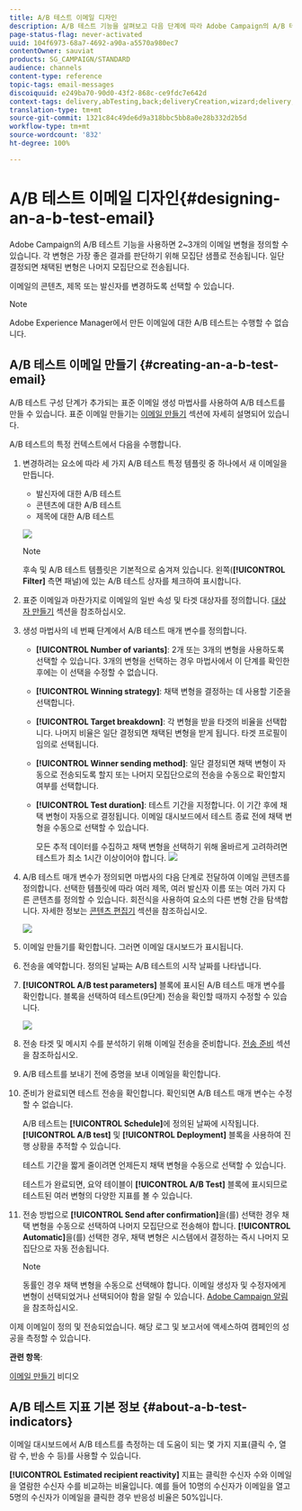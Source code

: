 ```yaml
---
title: A/B 테스트 이메일 디자인
description: A/B 테스트 기능을 살펴보고 다음 단계에 따라 Adobe Campaign의 A/B 테스트 템플릿에서 이메일을 만듭니다.
page-status-flag: never-activated
uuid: 104f6973-68a7-4692-a90a-a5570a980ec7
contentOwner: sauviat
products: SG_CAMPAIGN/STANDARD
audience: channels
content-type: reference
topic-tags: email-messages
discoiquuid: e249ba70-90d0-43f2-868c-ce9fdc7e642d
context-tags: delivery,abTesting,back;deliveryCreation,wizard;delivery,main
translation-type: tm+mt
source-git-commit: 1321c84c49de6d9a318bbc5bb8a0e28b332d2b5d
workflow-type: tm+mt
source-wordcount: '832'
ht-degree: 100%

---
```



# A/B 테스트 이메일 디자인{#designing-an-a-b-test-email}

Adobe Campaign의 A/B 테스트 기능을 사용하면 2~3개의 이메일 변형을 정의할 수 있습니다. 각 변형은 가장 좋은 결과를 판단하기 위해 모집단 샘플로 전송됩니다. 일단 결정되면 채택된 변형은 나머지 모집단으로 전송됩니다.

이메일의 콘텐츠, 제목 또는 발신자를 변경하도록 선택할 수 있습니다.

>[!NOTE]
>
>Adobe Experience Manager에서 만든 이메일에 대한 A/B 테스트는 수행할 수 없습니다.

## A/B 테스트 이메일 만들기 {#creating-an-a-b-test-email}

A/B 테스트 구성 단계가 추가되는 표준 이메일 생성 마법사를 사용하여 A/B 테스트를 만들 수 있습니다. 표준 이메일 만들기는 [이메일 만들기](../../channels/using/creating-an-email.md) 섹션에 자세히 설명되어 있습니다.

A/B 테스트의 특정 컨텍스트에서 다음을 수행합니다.

1. 변경하려는 요소에 따라 세 가지 A/B 테스트 특정 템플릿 중 하나에서 새 이메일을 만듭니다.

   * 발신자에 대한 A/B 테스트
   * 콘텐츠에 대한 A/B 테스트
   * 제목에 대한 A/B 테스트

   ![](assets/create_ab_testing.png)

   >[!NOTE]
   >
   >후속 및 A/B 테스트 템플릿은 기본적으로 숨겨져 있습니다. 왼쪽(**[!UICONTROL Filter]** 측면 패널)에 있는 A/B 테스트 상자를 체크하여 표시합니다.

1. 표준 이메일과 마찬가지로 이메일의 일반 속성 및 타겟 대상자를 정의합니다. [대상자 만들기](../../audiences/using/creating-audiences.md) 섹션을 참조하십시오.
1. 생성 마법사의 네 번째 단계에서 A/B 테스트 매개 변수를 정의합니다.

   * **[!UICONTROL Number of variants]**: 2개 또는 3개의 변형을 사용하도록 선택할 수 있습니다. 3개의 변형을 선택하는 경우 마법사에서 이 단계를 확인한 후에는 이 선택을 수정할 수 없습니다.
   * **[!UICONTROL Winning strategy]**: 채택 변형을 결정하는 데 사용할 기준을 선택합니다. 
   * **[!UICONTROL Target breakdown]**: 각 변형을 받을 타겟의 비율을 선택합니다. 나머지 비율은 일단 결정되면 채택된 변형을 받게 됩니다. 타겟 프로필이 임의로 선택됩니다.
   * **[!UICONTROL Winner sending method]**: 일단 결정되면 채택 변형이 자동으로 전송되도록 할지 또는 나머지 모집단으로의 전송을 수동으로 확인할지 여부를 선택합니다.
   * **[!UICONTROL Test duration]**: 테스트 기간을 지정합니다. 이 기간 후에 채택 변형이 자동으로 결정됩니다. 이메일 대시보드에서 테스트 종료 전에 채택 변형을 수동으로 선택할 수 있습니다.

      모든 추적 데이터를 수집하고 채택 변형을 선택하기 위해 올바르게 고려하려면 테스트가 최소 1시간 이상이어야 합니다.
   ![](assets/ab_parameters.png)

1. A/B 테스트 매개 변수가 정의되면 마법사의 다음 단계로 전달하여 이메일 콘텐츠를 정의합니다. 선택한 템플릿에 따라 여러 제목, 여러 발신자 이름 또는 여러 가지 다른 콘텐츠를 정의할 수 있습니다. 회전식을 사용하여 요소의 다른 변형 간을 탐색합니다. 자세한 정보는 [콘텐츠 편집기](../../designing/using/designing-content-in-adobe-campaign.md) 섹션을 참조하십시오.

   ![](assets/create_ab_testing2.png)

1. 이메일 만들기를 확인합니다. 그러면 이메일 대시보드가 표시됩니다.
1. 전송을 예약합니다. 정의된 날짜는 A/B 테스트의 시작 날짜를 나타냅니다.
1. **[!UICONTROL A/B test parameters]** 블록에 표시된 A/B 테스트 매개 변수를 확인합니다. 블록을 선택하여 테스트(9단계) 전송을 확인할 때까지 수정할 수 있습니다.

   ![](assets/create_ab_testing3.png)

1. 전송 타겟 및 메시지 수를 분석하기 위해 이메일 전송을 준비합니다. [전송 준비](../../sending/using/preparing-the-send.md) 섹션을 참조하십시오.
1. A/B 테스트를 보내기 전에 증명을 보내 이메일을 확인합니다.
1. 준비가 완료되면 테스트 전송을 확인합니다. 확인되면 A/B 테스트 매개 변수는 수정할 수 없습니다.

   A/B 테스트는 **[!UICONTROL Schedule]**&#x200B;에 정의된 날짜에 시작됩니다. **[!UICONTROL A/B test]** 및 **[!UICONTROL Deployment]** 블록을 사용하여 진행 상황을 추적할 수 있습니다.

   테스트 기간을 짧게 줄이려면 언제든지 채택 변형을 수동으로 선택할 수 있습니다.

   테스트가 완료되면, 요약 테이블이 **[!UICONTROL A/B Test]** 블록에 표시되므로 테스트된 여러 변형의 다양한 지표를 볼 수 있습니다.

1. 전송 방법으로 **[!UICONTROL Send after confirmation]**&#x200B;을(를) 선택한 경우 채택 변형을 수동으로 선택하여 나머지 모집단으로 전송해야 합니다. **[!UICONTROL Automatic]**&#x200B;을(를) 선택한 경우, 채택 변형은 시스템에서 결정하는 즉시 나머지 모집단으로 자동 전송됩니다.

   >[!NOTE]
   >
   >동률인 경우 채택 변형을 수동으로 선택해야 합니다. 이메일 생성자 및 수정자에게 변형이 선택되었거나 선택되어야 함을 알릴 수 있습니다. [Adobe Campaign 알림](../../administration/using/sending-internal-notifications.md)을 참조하십시오.

이제 이메일이 정의 및 전송되었습니다. 해당 로그 및 보고서에 액세스하여 캠페인의 성공을 측정할 수 있습니다.

**관련 항목**:

[이메일 만들기](https://docs.adobe.com/content/help/en/campaign-learn/campaign-standard-tutorials/getting-started/create-email-from-homepage.html) 비디오

## A/B 테스트 지표 기본 정보 {#about-a-b-test-indicators}

이메일 대시보드에서 A/B 테스트를 측정하는 데 도움이 되는 몇 가지 지표(클릭 수, 열람 수, 반송 수 등)를 사용할 수 있습니다.

**[!UICONTROL Estimated recipient reactivity]** 지표는 클릭한 수신자 수와 이메일을 열람한 수신자 수를 비교하는 비율입니다. 예를 들어 10명의 수신자가 이메일을 열고 5명의 수신자가 이메일을 클릭한 경우 반응성 비율은 50%입니다.
